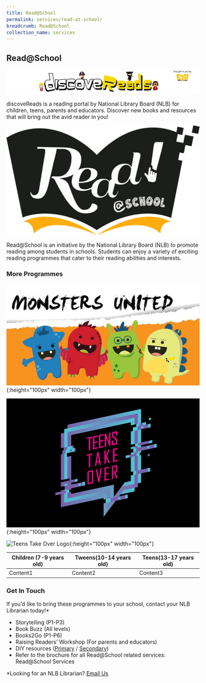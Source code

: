 ```yaml
---
title: Read@School
permalink: services/read-at-school/
breadcrumb: Read@School
collection_name: services
---
```

## **Read@School**

![Discovereads Logo](/images/discoveReadsbanner3.png)

discoveReads is a reading portal by National Library Board (NLB) for children, teens, parents and educators. Discover new books and resources that will bring out the avid reader in you!

![Read@school Logo](/images/Read_Singapore_Read@school_pantone_secondary.jpg)

Read@School is an initiative by the National Library Board (NLB) to promote reading among students in schools. Students can enjoy a variety of exciting reading programmes that cater to their reading abilities and interests.

### **More Programmes**

![Monsters United Logo](/images/readatschool/dr-banner.jpg){:height="100px" width="100px"}  

![Tweenkerama Logo](/images/readatschool/teens-takeover-logo-on-black.jpg){:height="100px" width="100px"}    

![Teens Take Over Logo](teens-takeover-logo-on-black.jpg){:height="100px" width="100px"}   

| **Children (7-9 years old)**  | **Tweens(10-14 years old)** | **Teens(13-17 years old)** |
| ----------------------------- | --------------------------- | -------------------------- |
| Content1                      | Content2                    | Content3                   | 

### **Get In Touch**

If  you’d like to bring these programmes to your school, contact your NLB Librarian today!*

* Storytelling (P1-P3)
* Book Buzz (All levels)
* Books2Go (P1-P6)
* Raising Readers’ Workshop (For parents and educators)
* DIY resources ([Primary](https://google.com) / [Secondary](https://google.com))
* Refer to the brochure for all Read@School related services: Read@School Services

*Looking for an NLB Librarian? [Email Us](mailto:enquiry@nlb.gov.sg)